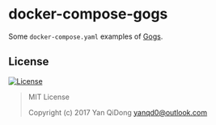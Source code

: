 # docker-compose-gogs

Some `docker-compose.yaml` examples of [Gogs].

[Gogs]:https://gogs.io/

## License

[![License](https://img.shields.io/github/license/yanqd0/docker-compose-gogs.svg)](https://github.com/yanqd0/docker-compose-gogs/blob/master/LICENSE)

> MIT License
>
> Copyright (c) 2017 Yan QiDong <yanqd0@outlook.com>
